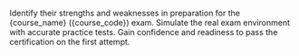 Identify their strengths and weaknesses in preparation for the {course_name} ({course_code}) exam.
Simulate the real exam environment with accurate practice tests.
Gain confidence and readiness to pass the certification on the first attempt.
